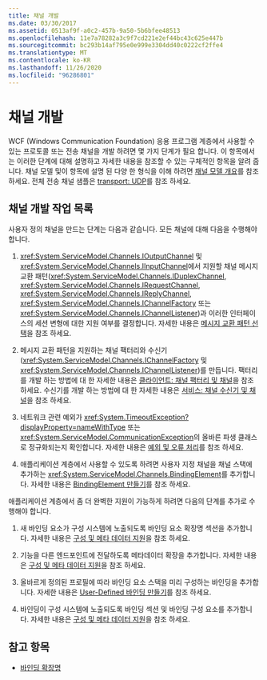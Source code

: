 ```yaml
---
title: 채널 개발
ms.date: 03/30/2017
ms.assetid: 0513af9f-a0c2-457b-9a50-5b6bfee48513
ms.openlocfilehash: 11e7a78282a3c9f7cd221e2ef44bc43c625e447b
ms.sourcegitcommit: bc293b14af795e0e999e3304dd40c0222cf2ffe4
ms.translationtype: MT
ms.contentlocale: ko-KR
ms.lasthandoff: 11/26/2020
ms.locfileid: "96286801"
---
```

# <a name="developing-channels"></a>채널 개발

WCF (Windows Communication Foundation) 응용 프로그램 계층에서 사용할 수 있는 프로토콜 또는 전송 채널을 개발 하려면 몇 가지 단계가 필요 합니다. 이 항목에서는 이러한 단계에 대해 설명하고 자세한 내용을 참조할 수 있는 구체적인 항목을 알려 줍니다. 채널 모델 및이 항목에 설명 된 다양 한 형식을 이해 하려면 [채널 모델 개요](channel-model-overview.md)를 참조 하세요. 전체 전송 채널 샘플은 [transport: UDP](../samples/transport-udp.md)를 참조 하세요.  
  
## <a name="the-channel-development-task-list"></a>채널 개발 작업 목록  

 사용자 정의 채널을 만드는 단계는 다음과 같습니다. 모든 채널에 대해 다음을 수행해야 합니다.  
  
1. <xref:System.ServiceModel.Channels.IOutputChannel> 및 <xref:System.ServiceModel.Channels.IInputChannel>에서 지원할 채널 메시지 교환 패턴(<xref:System.ServiceModel.Channels.IDuplexChannel>, <xref:System.ServiceModel.Channels.IRequestChannel>, <xref:System.ServiceModel.Channels.IReplyChannel>, <xref:System.ServiceModel.Channels.IChannelFactory> 또는 <xref:System.ServiceModel.Channels.IChannelListener>)과 이러한 인터페이스의 세션 변형에 대한 지원 여부를 결정합니다. 자세한 내용은 [메시지 교환 패턴 선택](choosing-a-message-exchange-pattern.md)을 참조 하세요.  
  
2. 메시지 교환 패턴을 지원하는 채널 팩터리와 수신기(<xref:System.ServiceModel.Channels.IChannelFactory> 및 <xref:System.ServiceModel.Channels.IChannelListener>)를 만듭니다. 팩터리를 개발 하는 방법에 대 한 자세한 내용은 [클라이언트: 채널 팩터리 및 채널](client-channel-factories-and-channels.md)을 참조 하세요. 수신기를 개발 하는 방법에 대 한 자세한 내용은 [서비스: 채널 수신기 및 채널](service-channel-listeners-and-channels.md)을 참조 하세요.  
  
3. 네트워크 관련 예외가 <xref:System.TimeoutException?displayProperty=nameWithType> 또는 <xref:System.ServiceModel.CommunicationException>의 올바른 파생 클래스로 정규화되는지 확인합니다. 자세한 내용은 [예외 및 오류 처리](handling-exceptions-and-faults.md)를 참조 하세요.  
  
4. 애플리케이션 계층에서 사용할 수 있도록 하려면 사용자 지정 채널을 채널 스택에 추가하는 <xref:System.ServiceModel.Channels.BindingElement>를 추가합니다. 자세한 내용은 [BindingElement 만들기](creating-a-bindingelement.md)를 참조 하세요.  
  
 애플리케이션 계층에서 좀 더 완벽한 지원이 가능하게 하려면 다음의 단계를 추가로 수행해야 합니다.  
  
1. 새 바인딩 요소가 구성 시스템에 노출되도록 바인딩 요소 확장명 섹션을 추가합니다. 자세한 내용은 [구성 및 메타 데이터 지원](configuration-and-metadata-support.md)을 참조 하세요.  
  
2. 기능을 다른 엔드포인트에 전달하도록 메타데이터 확장을 추가합니다. 자세한 내용은 [구성 및 메타 데이터 지원](configuration-and-metadata-support.md)을 참조 하세요.  
  
3. 올바르게 정의된 프로필에 따라 바인딩 요소 스택을 미리 구성하는 바인딩을 추가합니다. 자세한 내용은 [User-Defined 바인딩 만들기](creating-user-defined-bindings.md)를 참조 하세요.  
  
4. 바인딩이 구성 시스템에 노출되도록 바인딩 섹션 및 바인딩 구성 요소를 추가합니다. 자세한 내용은 [구성 및 메타 데이터 지원](configuration-and-metadata-support.md)을 참조 하세요.  
  
## <a name="see-also"></a>참고 항목

- [바인딩 확장명](extending-bindings.md)

